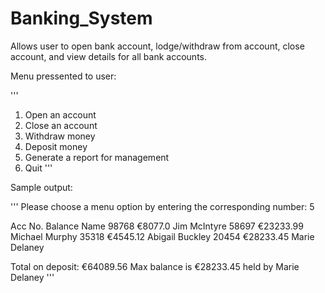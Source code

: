# Banking_System

Allows user to open bank account, lodge/withdraw from account, close account, and view details for all bank accounts.

Menu pressented to user:

'''
1. Open an account
2. Close an account
3. Withdraw money
4. Deposit money
5. Generate a report for management
6. Quit
'''

Sample output:

'''
Please choose a menu option by entering the corresponding number: 5

Acc No.         Balance            Name
98768           €8077.0         Jim McIntyre
58697           €23233.99       Michael Murphy
35318           €4545.12        Abigail Buckley
20454           €28233.45       Marie Delaney

Total on deposit:  €64089.56
Max balance is €28233.45 held by Marie Delaney
'''
